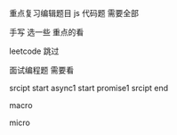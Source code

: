 重点复习编辑题目
js 代码题 需要全部

手写 选一些 重点的看

leetcode 跳过

面试编程题 需要看

srcipt start
async1 start
promise1
srcipt end

macro

micro
